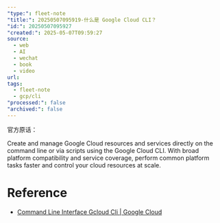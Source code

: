 ```yaml
---
"type:": fleet-note
"title:": 20250507095919-什么是 Google Cloud CLI？
"id:": 20250507095927
"created:": 2025-05-07T09:59:27
source:
  - web
  - AI
  - wechat
  - book
  - video
url: 
tags:
  - fleet-note
  - gcp/cli
"processed:": false
"archived:": false
---
```


官方原话：

Create and manage Google Cloud resources and services directly on the command line or via scripts using the Google Cloud CLI. With broad platform compatibility and service coverage, perform common platform tasks faster and control your cloud resources at scale.

# Reference
* [Command Line Interface Gcloud Cli \| Google Cloud](https://cloud.google.com/cli?hl=en)